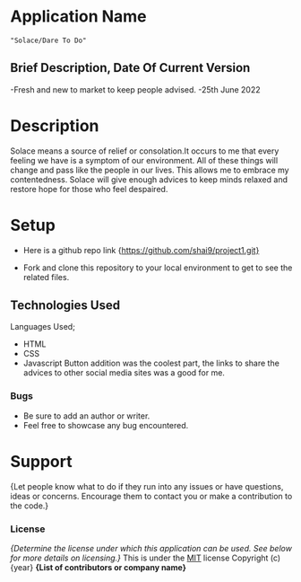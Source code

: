 # Application Name
    "Solace/Dare To Do"

## Brief Description, Date Of Current Version
 -Fresh and new to market to keep people advised.
 -25th June 2022

# Description
 Solace means a source of relief or consolation.It occurs to me that every feeling we have is a symptom of our environment. All of these things will change and pass like the people in our lives. This allows me to embrace my contentedness.
 Solace will give enough advices to keep minds relaxed and restore hope for those who feel despaired.
 
# Setup
* Here is a github repo link {https://github.com/shai9/project1.git}
- Fork and clone this repository to your local environment to get to see the related files.

## Technologies Used
Languages Used;
   -  HTML
   -  CSS
   -  Javascript
 Button addition was the coolest part, the links to share the advices to other social media sites was a good for me.

### Bugs
 - Be sure to add an author or writer.
 - Feel free to showcase any bug encountered.

# Support
{Let people know what to do if they run into any issues or have questions, ideas or concerns.  Encourage them to contact you or make a contribution to the code.}

### License
*{Determine the license under which this application can be used.  See below for more details on licensing.}*
This is under the [MIT](LICENSE) license
Copyright (c) {year} **{List of contributors or company name}**

